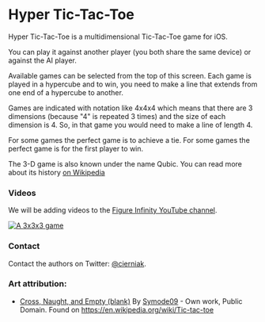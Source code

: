 # Hyper Tic-Tac-Toe

Hyper Tic-Tac-Toe is a multidimensional Tic-Tac-Toe game for iOS.

You can play it against another player (you both share the same device) or against the AI player.

Available games can be selected from the top of this screen. Each game is played in a hypercube
and to win, you need to make a line that extends from one end of a hypercube to another.

Games are indicated with notation like 4x4x4 which means that there are 3 dimensions
(because "4" is repeated 3 times) and the size of each dimension is 4. So, in that
game you would need to make a line of length 4.

For some games the perfect game is to achieve a tie. For some games the perfect game is for
the first player to win.

The 3-D game is also known under the name Qubic. You can read more about its history [on Wikipedia](https://en.wikipedia.org/wiki/3D_tic-tac-toe)

### Videos

We will be adding videos to the [Figure Infinity YouTube channel](https://www.youtube.com/channel/UCVTAKF1u1qL3YzIJfIfKCMQ).

[![A 3x3x3 game](https://img.youtube.com/vi/e__1yRP5Ims/0.jpg)](https://www.youtube.com/watch?v=e__1yRP5Ims)

### Contact

Contact the authors on Twitter: [@cierniak](https://twitter.com/cierniak).

### Art attribution:
- [Cross, Naught, and Empty (blank)](https://commons.wikimedia.org/w/index.php?curid=2064271)
By [Symode09](https://commons.wikimedia.org/wiki/User:Symode09) - Own work, Public Domain.
Found on https://en.wikipedia.org/wiki/Tic-tac-toe
